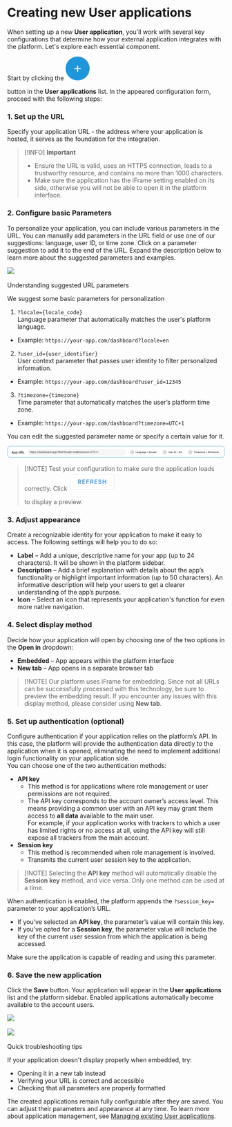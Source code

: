 # Creating new User applications

When setting up a new **User application**, you'll work with several key configurations that determine how your external application integrates with the platform. Let's explore each essential component.

Start by clicking the ![chrome\_py0qhiu5p8.webp](attachments/chrome_py0qhiu5p8.webp)

button in the **User applications** list. In the appeared configuration form, proceed with the following steps:

### 1. Set up the URL

Specify your application URL - the address where your application is hosted, it serves as the foundation for the integration.

> \[!INFO] **Important**
>
> * Ensure the URL is valid, uses an HTTPS connection, leads to a trustworthy resource, and contains no more than 1000 characters.
> * Make sure the application has the iFrame setting enabled on its side, otherwise you will not be able to open it in the platform interface.

### 2. Configure basic Parameters

To personalize your application, you can include various parameters in the URL. You can manually add parameters in the URL field or use one of our suggestions: language, user ID, or time zone. Click on a parameter suggestion to add it to the end of the URL. Expand the description below to learn more about the suggested parameters and examples.

![](https://squaregps.atlassian.net/wiki/images/icons/grey_arrow_down.png)

Understanding suggested URL parameters

We suggest some basic parameters for personalization

1. `?locale={locale_code}`\
   Language parameter that automatically matches the user's platform language.

* Example: `https://your-app.com/dashboard?locale=en`

2. `?user_id={user_identifier}`\
   User context parameter that passes user identity to filter personalized information.

* Example: `https://your-app.com/dashboard?user_id=12345`

3. `?timezone={timezone}`\
   Time parameter that automatically matches the user’s platform time zone.

* Example: `https://your-app.com/dashboard?timezone=UTC+1`

You can edit the suggested parameter name or specify a certain value for it.

![URL\_with\_Params.png](attachments/URL_with_Params.png)

> \[!NOTE] Test your configuration to make sure the application loads correctly. Click ![image-20241217-083119.png](attachments/image-20241217-083119.png)
>
> to display a preview.

### 3. Adjust appearance

Create a recognizable identity for your application to make it easy to access. The following settings will help you to do so:

* **Label** – Add a unique, descriptive name for your app (up to 24 characters). It will be shown in the platform sidebar.
* **Description** – Add a brief explanation with details about the app’s functionality or highlight important information (up to 50 characters). An informative description will help your users to get a clearer understanding of the app’s purpose.
* **Icon** – Select an icon that represents your application's function for even more native navigation.

### 4. Select display method

Decide how your application will open by choosing one of the two options in the **Open in** dropdown:

* **Embedded** – App appears within the platform interface
* **New tab** – App opens in a separate browser tab

> \[!NOTE] Our platform uses iFrame for embedding. Since not all URLs can be successfully processed with this technology, be sure to preview the embedding result. If you encounter any issues with this display method, please consider using **New tab**.

### 5. Set up authentication (optional)

Configure authentication if your application relies on the platform’s API. In this case, the platform will provide the authentication data directly to the application when it is opened, eliminating the need to implement additional login functionality on your application side.\
You can choose one of the two authentication methods:

* **API key**
  * This method is for applications where role management or user permissions are not required.
  * The API key corresponds to the account owner’s access level. This means providing a common user with an API key may grant them access to **all data** available to the main user.\
    For example, if your application works with trackers to which a user has limited rights or no access at all, using the API key will still expose all trackers from the main account.
* **Session key**
  * This method is recommended when role management is involved.
  * Transmits the current user session key to the application.

> \[!NOTE] Selecting the **API key** method will automatically disable the **Session key** method, and vice versa. Only one method can be used at a time.

When authentication is enabled, the platform appends the `?session_key=` parameter to your application’s URL.

* If you’ve selected an **API key**, the parameter’s value will contain this key.
* If you’ve opted for a **Session key**, the parameter value will include the key of the current user session from which the application is being accessed.

Make sure the application is capable of reading and using this parameter.

### 6. Save the new application

Click the **Save** button. Your application will appear in the **User applications** list and the platform sidebar. Enabled applications automatically become available to the account users.

![](attachments/AD_4nXcpwjKKPWJopdYEoWq9UkdaUJ8hQsYEH-jdEEcUMW2OmPMt2FMh_-isw84AknV-TdEiflAop1IKEOXocfVly4xXBasb72HV1-jmD7ULiSmodnuKp7UigqnXJYExz9qggl-jpdGxTltmRM-OUvOSfSrgLcE6)

![](https://squaregps.atlassian.net/wiki/images/icons/grey_arrow_down.png)

Quick troubleshooting tips

If your application doesn't display properly when embedded, try:

* Opening it in a new tab instead
* Verifying your URL is correct and accessible
* Checking that all parameters are properly formatted

The created applications remain fully configurable after they are saved. You can adjust their parameters and appearance at any time. To learn more about application management, see [Managing existing User applications](managing-existing-user-applications.md).

